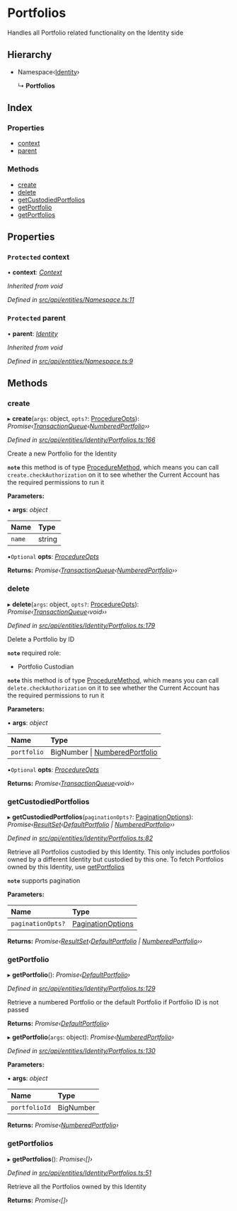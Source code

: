 # Portfolios

Handles all Portfolio related functionality on the Identity side

## Hierarchy

* Namespace‹[Identity](identity.md)›

  ↳ **Portfolios**

## Index

### Properties

* [context](portfolios.md#protected-context)
* [parent](portfolios.md#protected-parent)

### Methods

* [create](portfolios.md#create)
* [delete](portfolios.md#delete)
* [getCustodiedPortfolios](portfolios.md#getcustodiedportfolios)
* [getPortfolio](portfolios.md#getportfolio)
* [getPortfolios](portfolios.md#getportfolios)

## Properties

### `Protected` context

• **context**: [_Context_](context.md)

_Inherited from void_

_Defined in_ [_src/api/entities/Namespace.ts:11_](https://github.com/PolymathNetwork/polymesh-sdk/blob/bf2b7a12/src/api/entities/Namespace.ts#L11)

### `Protected` parent

• **parent**: [_Identity_](identity.md)

_Inherited from void_

_Defined in_ [_src/api/entities/Namespace.ts:9_](https://github.com/PolymathNetwork/polymesh-sdk/blob/bf2b7a12/src/api/entities/Namespace.ts#L9)

## Methods

### create

▸ **create**\(`args`: object, `opts?`: [ProcedureOpts](../interfaces/procedureopts.md)\): _Promise‹_[_TransactionQueue_](transactionqueue.md)_‹_[_NumberedPortfolio_](numberedportfolio.md)_››_

_Defined in_ [_src/api/entities/Identity/Portfolios.ts:166_](https://github.com/PolymathNetwork/polymesh-sdk/blob/bf2b7a12/src/api/entities/Identity/Portfolios.ts#L166)

Create a new Portfolio for the Identity

**`note`** this method is of type [ProcedureMethod](../interfaces/proceduremethod.md), which means you can call `create.checkAuthorization` on it to see whether the Current Account has the required permissions to run it

**Parameters:**

▪ **args**: _object_

| Name | Type |
| :--- | :--- |
| `name` | string |

▪`Optional` **opts**: [_ProcedureOpts_](../interfaces/procedureopts.md)

**Returns:** _Promise‹_[_TransactionQueue_](transactionqueue.md)_‹_[_NumberedPortfolio_](numberedportfolio.md)_››_

### delete

▸ **delete**\(`args`: object, `opts?`: [ProcedureOpts](../interfaces/procedureopts.md)\): _Promise‹_[_TransactionQueue_](transactionqueue.md)_‹void››_

_Defined in_ [_src/api/entities/Identity/Portfolios.ts:179_](https://github.com/PolymathNetwork/polymesh-sdk/blob/bf2b7a12/src/api/entities/Identity/Portfolios.ts#L179)

Delete a Portfolio by ID

**`note`** required role:

* Portfolio Custodian

**`note`** this method is of type [ProcedureMethod](../interfaces/proceduremethod.md), which means you can call `delete.checkAuthorization` on it to see whether the Current Account has the required permissions to run it

**Parameters:**

▪ **args**: _object_

| Name | Type |
| :--- | :--- |
| `portfolio` | BigNumber \| [NumberedPortfolio](numberedportfolio.md) |

▪`Optional` **opts**: [_ProcedureOpts_](../interfaces/procedureopts.md)

**Returns:** _Promise‹_[_TransactionQueue_](transactionqueue.md)_‹void››_

### getCustodiedPortfolios

▸ **getCustodiedPortfolios**\(`paginationOpts?`: [PaginationOptions](../interfaces/paginationoptions.md)\): _Promise‹_[_ResultSet_](../interfaces/resultset.md)_‹_[_DefaultPortfolio_](defaultportfolio.md) _\|_ [_NumberedPortfolio_](numberedportfolio.md)_››_

_Defined in_ [_src/api/entities/Identity/Portfolios.ts:82_](https://github.com/PolymathNetwork/polymesh-sdk/blob/bf2b7a12/src/api/entities/Identity/Portfolios.ts#L82)

Retrieve all Portfolios custodied by this Identity. This only includes portfolios owned by a different Identity but custodied by this one. To fetch Portfolios owned by this Identity, use [getPortfolios](portfolios.md#getportfolios)

**`note`** supports pagination

**Parameters:**

| Name | Type |
| :--- | :--- |
| `paginationOpts?` | [PaginationOptions](../interfaces/paginationoptions.md) |

**Returns:** _Promise‹_[_ResultSet_](../interfaces/resultset.md)_‹_[_DefaultPortfolio_](defaultportfolio.md) _\|_ [_NumberedPortfolio_](numberedportfolio.md)_››_

### getPortfolio

▸ **getPortfolio**\(\): _Promise‹_[_DefaultPortfolio_](defaultportfolio.md)_›_

_Defined in_ [_src/api/entities/Identity/Portfolios.ts:129_](https://github.com/PolymathNetwork/polymesh-sdk/blob/bf2b7a12/src/api/entities/Identity/Portfolios.ts#L129)

Retrieve a numbered Portfolio or the default Portfolio if Portfolio ID is not passed

**Returns:** _Promise‹_[_DefaultPortfolio_](defaultportfolio.md)_›_

▸ **getPortfolio**\(`args`: object\): _Promise‹_[_NumberedPortfolio_](numberedportfolio.md)_›_

_Defined in_ [_src/api/entities/Identity/Portfolios.ts:130_](https://github.com/PolymathNetwork/polymesh-sdk/blob/bf2b7a12/src/api/entities/Identity/Portfolios.ts#L130)

**Parameters:**

▪ **args**: _object_

| Name | Type |
| :--- | :--- |
| `portfolioId` | BigNumber |

**Returns:** _Promise‹_[_NumberedPortfolio_](numberedportfolio.md)_›_

### getPortfolios

▸ **getPortfolios**\(\): _Promise‹\[\]›_

_Defined in_ [_src/api/entities/Identity/Portfolios.ts:51_](https://github.com/PolymathNetwork/polymesh-sdk/blob/bf2b7a12/src/api/entities/Identity/Portfolios.ts#L51)

Retrieve all the Portfolios owned by this Identity

**Returns:** _Promise‹\[\]›_


